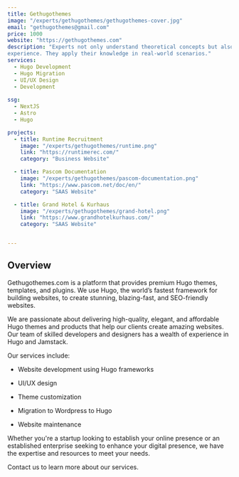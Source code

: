 ```yaml
---
title: Gethugothemes
image: "/experts/gethugothemes/gethugothemes-cover.jpg"
email: "gethugothemes@gmail.com"
price: 1000
website: "https://gethugothemes.com"
description: "Experts not only understand theoretical concepts but also have extensive practical
experience. They apply their knowledge in real-world scenarios."
services:
  - Hugo Development
  - Hugo Migration
  - UI/UX Design
  - Development
  
ssg:
  - NextJS
  - Astro
  - Hugo

projects:
  - title: Runtime Recruitment
    image: "/experts/gethugothemes/runtime.png"
    link: "https://runtimerec.com/"
    category: "Business Website"

  - title: Pascom Documentation
    image: "/experts/gethugothemes/pascom-documentation.png"
    link: "https://www.pascom.net/doc/en/"
    category: "SAAS Website"

  - title: Grand Hotel & Kurhaus
    image: "/experts/gethugothemes/grand-hotel.png"
    link: "https://www.grandhotelkurhaus.com/"
    category: "SAAS Website"


---
```


## Overview

Gethugothemes.com is a platform that provides premium Hugo themes, templates, and plugins. We use Hugo, the world’s fastest framework for building websites, to create stunning, blazing-fast, and SEO-friendly websites.

We are passionate about delivering high-quality, elegant, and affordable Hugo themes and products that help our clients create amazing websites. Our team of skilled developers and designers has a wealth of experience in Hugo and Jamstack.

Our services include:

- Website development using Hugo frameworks

- UI/UX design

- Theme customization

- Migration to Wordpress to Hugo

- Website maintenance

Whether you're a startup looking to establish your online presence or an established enterprise seeking to enhance your digital presence, we have the expertise and resources to meet your needs.

Contact us to learn more about our services.
